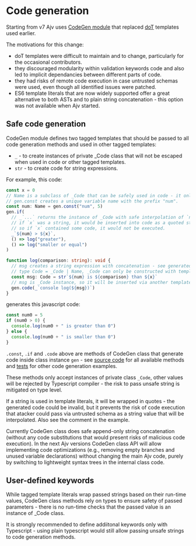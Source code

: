 # Code generation

Starting from v7 Ajv uses [CodeGen module](../lib/compile/codegen/index.ts) that replaced [doT](https://github.com/olado/dot) templates used earlier.

The motivations for this change:

- doT templates were difficult to maintain and to change, particularly for the occasional contributors.
- they discouraged modularity within validation keywords code and also led to implicit dependancies between different parts of code.
- they had risks of remote code execution in case untrusted schemas were used, even though all identified issues were patched.
- ES6 template literals that are now widely supported offer a great alternative to both ASTs and to plain string concatenation - this option was not available when Ajv started.

## Safe code generation

CodeGen module defines two tagged templates that should be passed to all code generation methods and used in other tagged templates:

- `_` - to create instances of private \_Code class that will not be escaped when used in code or other tagged templates.
- `str` - to create code for string expressions.

For example, this code:

```typescript
const x = 0
// Name is a subclass of _Code that can be safely used in code - it only allows valid identifiers
// gen.const creates a unique variable name with the prefix "num".
const num: Name = gen.const("num", 5)
gen.if(
  // _`...` returns the instance of _Code with safe interpolation of `num` and `x`.
  // if `x` was a string, it would be inserted into code as a quoted string value rather than as a code fragment,
  // so if `x` contained some code, it would not be executed.
  _`${num} > ${x}`,
  () => log("greater"),
  () => log("smaller or equal")
)

function log(comparison: string): void {
  // msg creates a string expression with concatenation - see generated code below
  // type Code = _Code | Name, _Code can only be constructed with template literals
  const msg: Code = str`${num} is ${comparison} than ${x}`
  // msg is _Code instance, so it will be inserted via another template without quotes
  gen.code(_`console log(${msg})`)
}
```

generates this javascript code:

```javascript
const num0 = 5
if (num0 > 0) {
  console.log(num0 + " is greater than 0")
} else {
  console.log(num0 + " is smaller than 0")
}
```

`.const`, `.if` and `.code` above are methods of CodeGen class that generate code inside class instance `gen` - see [source code](../lib/compile/codegen/index.ts) for all available methods and [tests](../spec/codegen.spec.ts) for other code generation examples.

These methods only accept instances of private class `_Code`, other values will be rejected by Typescript compiler - the risk to pass unsafe string is mitigated on type level.

If a string is used in template literals, it will be wrapped in quotes - the generated code could be invalid, but it prevents the risk of code execution that atacker could pass via untrusted schema as a string value that will be interpolated. Also see the comment in the example.

Currently CodeGen class does safe append-only string concatenation (without any code substitutions that would present risks of malicious code execution). In the next Ajv versions CodeGen class API will allow implementing code optimizations (e.g., removing empty branches and unused variable declarations) without changing the main Ajv code, purely by switching to lightweight syntax trees in the internal class code.

## User-defined keywords

While tagged template literals wrap passed strings based on their run-time values, CodeGen class methods rely on types to ensure safety of passed parameters - there is no run-time checks that the passed value is an instance of \_Code class.

It is strongly recommended to define addiitonal keywords only with Typescript - using plain typescript would still allow passing unsafe strings to code generation methods.
